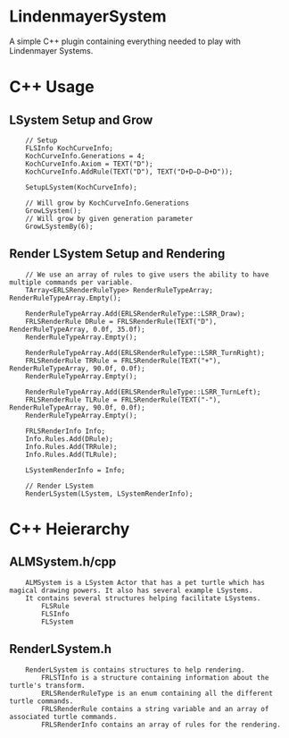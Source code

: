 # LindenmayerSystem
A simple C++ plugin containing everything needed to play with Lindenmayer Systems.

# C++ Usage
## LSystem Setup and Grow
		// Setup
		FLSInfo KochCurveInfo;
		KochCurveInfo.Generations = 4;
		KochCurveInfo.Axiom = TEXT("D");
		KochCurveInfo.AddRule(TEXT("D"), TEXT("D+D−D−D+D"));
		
		SetupLSystem(KochCurveInfo);
		
		// Will grow by KochCurveInfo.Generations
		GrowLSystem();
		// Will grow by given generation parameter
		GrowLSystemBy(6);
	
## Render LSystem Setup and Rendering
		// We use an array of rules to give users the ability to have multiple commands per variable.
		TArray<ERLSRenderRuleType> RenderRuleTypeArray; RenderRuleTypeArray.Empty();

		RenderRuleTypeArray.Add(ERLSRenderRuleType::LSRR_Draw);
		FRLSRenderRule DRule = FRLSRenderRule(TEXT("D"), RenderRuleTypeArray, 0.0f, 35.0f);
		RenderRuleTypeArray.Empty();

		RenderRuleTypeArray.Add(ERLSRenderRuleType::LSRR_TurnRight);
		FRLSRenderRule TRRule = FRLSRenderRule(TEXT("+"), RenderRuleTypeArray, 90.0f, 0.0f);
		RenderRuleTypeArray.Empty();

		RenderRuleTypeArray.Add(ERLSRenderRuleType::LSRR_TurnLeft);
		FRLSRenderRule TLRule = FRLSRenderRule(TEXT("-"), RenderRuleTypeArray, 90.0f, 0.0f);
		RenderRuleTypeArray.Empty();

		FRLSRenderInfo Info;
		Info.Rules.Add(DRule);
		Info.Rules.Add(TRRule);
		Info.Rules.Add(TLRule);
		
		LSystemRenderInfo = Info;
		
		// Render LSystem
		RenderLSystem(LSystem, LSystemRenderInfo);
		

# C++ Heierarchy
## ALMSystem.h/cpp
		ALMSystem is a LSystem Actor that has a pet turtle which has magical drawing powers. It also has several example LSystems.
		It contains several structures helping facilitate LSystems.
			FLSRule
			FLSInfo
			FLSystem
		
## RenderLSystem.h
		RenderLSystem is contains structures to help rendering.
			FRLSTInfo is a structure containing information about the turtle's transform.
			ERLSRenderRuleType is an enum containing all the different turtle commands.
			FRLSRenderRule contains a string variable and an array of associated turtle commands.
			FRLSRenderInfo contains an array of rules for the rendering.
